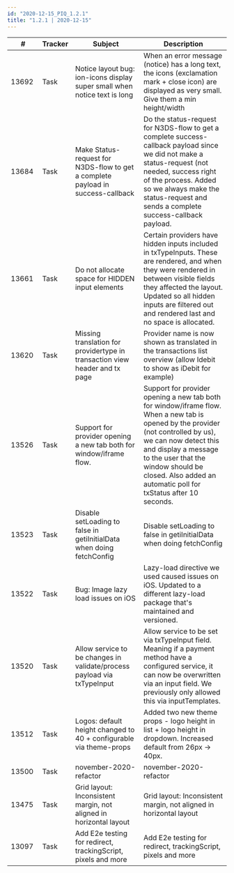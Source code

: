 ```yaml
--- 
id: "2020-12-15_PIQ_1.2.1"
title: "1.2.1 | 2020-12-15"
--- 
```



| #     | Tracker     | Subject   | Description    |
|-------|-------------|-----------|----------------|
| 13692 | Task | Notice layout bug: ion-icons display super small when notice text is long | When an error message (notice) has a long text, the icons (exclamation mark + close icon) are displayed as very small. Give them a min height/width |
| 13684 | Task | Make Status-request for N3DS-flow to get a complete payload in success-callback | Do the status-request for N3DS-flow to get a complete success-callback payload since we did not make a status-request (not needed, success right of the process. Added so we always make the status-request and sends a complete success-callback payload. |
| 13661 | Task | Do not allocate space for HIDDEN input elements | Certain providers have hidden inputs included in txTypeInputs. These are rendered, and when they were rendered in between visible fields they affected the layout. Updated so all hidden inputs are filtered out and rendered last and no space is allocated. |
| 13620 | Task | Missing translation for providertype in transaction view header and tx page | Provider name is now shown as translated in the transactions list overview (allow Idebit to show as iDebit for example) |
| 13526 | Task | Support for provider opening a new tab both for window/iframe flow. | Support for provider opening a new tab both for window/iframe flow. When a new tab is opened by the provider (not controlled by us), we can now detect this and display a message to the user that the window should be closed. Also added an automatic poll for txStatus after 10 seconds. |
| 13523 | Task | Disable setLoading to false in getiInitialData when doing fetchConfig | Disable setLoading to false in getiInitialData when doing fetchConfig |
| 13522 | Task | Bug: Image lazy load issues on iOS | Lazy-load directive we used caused issues on iOS. Updated to a different lazy-load package that's maintained and versioned. |
| 13520 | Task | Allow service to be changes in validate/process payload via txTypeInput | Allow service to be set via txTypeInput field. Meaning if a payment method have a configured service, it can now be overwritten via an input field. We previously only allowed this via inputTemplates. |
| 13512 | Task | Logos: default height changed to 40 + configurable via theme-props | Added two new theme props - logo height in list + logo height in dropdown. Increased default from 26px -> 40px. |
| 13500 | Task | november-2020-refactor | november-2020-refactor |
| 13475 | Task | Grid layout: Inconsistent margin, not aligned in horizontal layout | Grid layout: Inconsistent margin, not aligned in horizontal layout |
| 13097 | Task | Add E2e testing for redirect, trackingScript, pixels and more | Add E2e testing for redirect, trackingScript, pixels and more |
